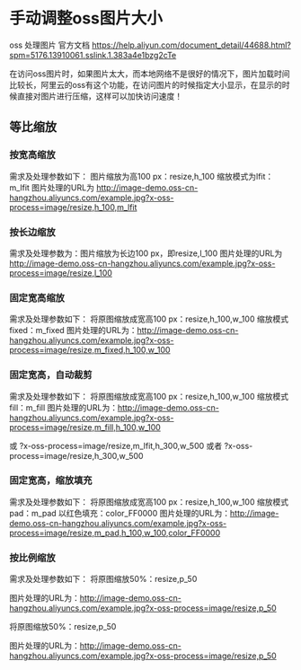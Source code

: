 # 手动调整oss图片大小
oss 处理图片 官方文档 https://help.aliyun.com/document_detail/44688.html?spm=5176.13910061.sslink.1.383a4e1bzg2cTe



在访问oss图片时，如果图片太大，而本地网络不是很好的情况下，图片加载时间比较长，阿里云的oss有这个功能，在访问图片的时候指定大小显示，在显示的时候直接对图片进行压缩，这样可以加快访问速度！




##  等比缩放
### 按宽高缩放
需求及处理参数如下：
图片缩放为高100 px：resize,h_100
缩放模式为lfit：m_lfit
图片处理的URL为 http://image-demo.oss-cn-hangzhou.aliyuncs.com/example.jpg?x-oss-process=image/resize,h_100,m_lfit



### 按长边缩放
需求及处理参数为：图片缩放为长边100 px，即resize,l_100
图片处理的URL为 http://image-demo.oss-cn-hangzhou.aliyuncs.com/example.jpg?x-oss-process=image/resize,l_100




### 固定宽高缩放
需求及处理参数如下：
将原图缩放成宽高100 px：resize,h_100,w_100
缩放模式fixed：m_fixed
图片处理的URL为：http://image-demo.oss-cn-hangzhou.aliyuncs.com/example.jpg?x-oss-process=image/resize,m_fixed,h_100,w_100

### 固定宽高，自动裁剪
需求及处理参数如下：
将原图缩放成宽高100 px：resize,h_100,w_100
缩放模式fill：m_fill
图片处理的URL为：http://image-demo.oss-cn-hangzhou.aliyuncs.com/example.jpg?x-oss-process=image/resize,m_fill,h_100,w_100

或 ?x-oss-process=image/resize,m_lfit,h_300,w_500  或者
?x-oss-process=image/resize,h_300,w_500



### 固定宽高，缩放填充
需求及处理参数如下：
将原图缩放成宽高100 px：resize,h_100,w_100
缩放模式pad：m_pad
以红色填充：color_FF0000
图片处理的URL为：http://image-demo.oss-cn-hangzhou.aliyuncs.com/example.jpg?x-oss-process=image/resize,m_pad,h_100,w_100,color_FF0000



### 按比例缩放
需求及处理参数如下：
将原图缩放50%：resize,p_50

图片处理的URL为：http://image-demo.oss-cn-hangzhou.aliyuncs.com/example.jpg?x-oss-process=image/resize,p_50

将原图缩放50%：resize,p_50

图片处理的URL为：http://image-demo.oss-cn-hangzhou.aliyuncs.com/example.jpg?x-oss-process=image/resize,p_50
